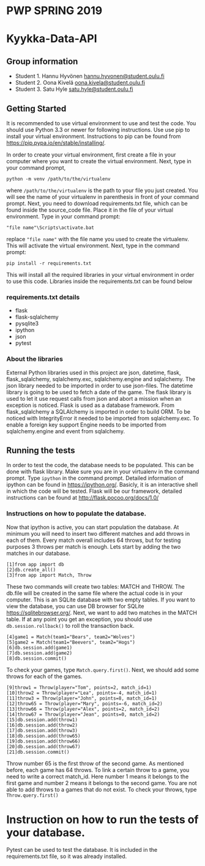 # PWP SPRING 2019
# Kyykka-Data-API
## Group information
* Student 1. Hannu Hyvönen  hannu.hyvonen@student.oulu.fi
* Student 2. Oona Kivelä    oona.kivela@student.oulu.fi
* Student 3. Satu Hyle      satu.hyle@student.oulu.fi

## Getting Started

It is recommended to use virtual environment to use and test the code. You should use Python 3.3 or newer for following instructions. Use use pip to install your virtual environment. Instructions to pip can be found from https://pip.pypa.io/en/stable/installing/.

In order to create your virtual environment, first create a file in your computer where you want to create the virtual environment. Next, type in your command prompt,
```
python -m venv /path/to/the/virtualenv
```
where ```/path/to/the/virtualenv``` is the path to your file you just created. You will see the name of your virtualenv in parenthesis in front of your command prompt. Next, you need to download requirements.txt file, which can be found inside the source_code file. Place it in the file of your virtual environment. Type in your command prompt:
```
"file name"\Scripts\activate.bat
```
replace ```"file name"``` with the file name you used to create the virtualenv. This will activate the virtual environment. Next, type in the command prompt:
```
pip install -r requirements.txt
```
This will install all the required libraries in your virtual environment in order to use this code. Libraries inside the requirements.txt can be found below

### requirements.txt details

* flask
* flask-sqlalchemy
* pysqlite3
* ipython
* json
* pytest

### About the libraries

External Python libraries used in this project are json, datetime, flask, flask_sqlalchemy, sqlalchemy.exc, sqlalchemy.engine and sqlalchemy. The json library needed to be imported in order to use json-files. The datetime library is going to be used to fetch a date of the game. The flask library is used to let it use request calls from json and abort a mission when an exception is noticed. Flask is used as a database framework. From flask_sqlalchemy a SQLAlchemy is imported in order to build ORM. To be noticed with IntegrityError it needed to be imported from sqlalchemy.exc. To enable a foreign key support Engine needs to be imported from sqlalchemy.engine and event from sqlalchemy.

## Running the tests

In order to test the code, the database needs to be populated. This can be done with flask library. Make sure you are in your virtualenv in the command prompt. Type ```ipython``` in the command prompt. Detailed information of ipython can be found in https://ipython.org/. Basicly, it is an interactive shell in which the code will be tested. Flask will be our framework, detailed instructions can be found at http://flask.pocoo.org/docs/1.0/

### Instructions on how to populate the database.

Now that ipython is active, you can start population the database. At minimum you will need to insert two different matches and add throws in each of them. Every match overall includes 64 throws, but for testing purposes 3 throws per match is enough. Lets start by adding the two matches in our database.
```
[1]from app import db
[2]db.create_all()
[3]from app import Match, Throw
```
These two commands will create two tables: MATCH and THROW. The db.file will be created in the same file where the actual code is in your computer. This is an SQLite database with two empty tables. If you want to view the database, you can use DB browser for SQLite https://sqlitebrowser.org/. Next, we want to add two matches in the MATCH table. If at any point you get an exception, you should use ```db.session.rollback()``` to roll the transaction back.
```
[4]game1 = Match(team1="Bears", team2="Wolves") 
[5]game2 = Match(team1="Beevers", team2="Hogs")
[6]db.session.add(game1)
[7]db.session.add(game2)
[8]db.session.commit()
```
To check your games, type ```Match.query.first()```. Next, we should add some throws for each of the games.
```
[9]throw1 = Throw(player="Tom", points=2, match_id=1)
[10]throw2 = Throw(player="Lea", points=-4, match_id=1)
[11]throw3 = Throw(player="John", points=8, match_id=1)
[12]throw65 = Throw(player="Mary", points=-6, match_id=2)
[13]throw66 = Throw(player="Alex", points=2, match_id=2)
[14]throw67 = Throw(player="Jean", points=0, match_id=2)
[15]db.session.add(throw1)
[16]db.session.add(throw2)
[17]db.session.add(throw3)
[18]db.session.add(throw65)
[19]db.session.add(throw66)
[20]db.session.add(throw67)
[21]db.session.commit()
```
Throw number 65 is the first throw of the second game. As mentioned before, each game has 64 throws. To link a certain throw to a game, you need to write a correct match_id. Here number 1 means it belongs to the first game and number 2 means it belongs to the second game. You are not able to add throws to a games that do not exist. To check your throws, type ```Throw.query.first()```

# Instruction on how to run the tests of your database.

Pytest can be used to test the database. It is included in the requirements.txt file, so it was already installed.
